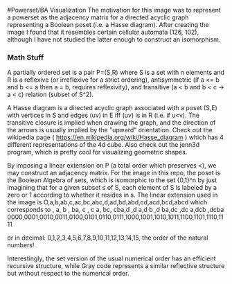 #Powerset/BA Visualization
The motivation for this image was to represent a powerset as the adjacency matrix for a 
directed acyclic graph representing a Boolean poset (i.e. a Hasse diagram). After creating the image 
I found that it resembles certain cellular automata (126, 102), although I have not studied
the latter enough to construct an isomorphism.

### Math Stuff

A partially ordered set is a pair P=(S,R) where S is a set with n elements and R is a reflexive (or irreflexive for a strict ordering), antisymmetric (if a <= b and b <= a then a = b, requires reflexivity), and transitive (a < b and b < c -> a < c) relation (subset of S^2).

A Hasse diagram is a directed acyclic graph associated with a poset (S,E) with vertices in S and edges (uv) in E iff (uv) is in R (i.e. if u<v). The transitive closure is implied when drawing the graph, and the direction of the arrows is usually implied by the "upward" orientation. Check out the wikipedia page ( https://en.wikipedia.org/wiki/Hasse_diagram ) which has 4 different representations of the 4d cube. Also check out the jenn3d program, which is pretty cool for visualizing geometric shapes.

By imposing a linear extension on P (a total order which preserves <), we may construct an adjacency matrix. For the image in this repo, the poset is the Boolean Algebra of sets, which is isomorphic to the set {0,1}^n by just imagining that for a given subset s of S, each element of S is labeled by a zero or 1 according to whether it resides in s. The linear extension used in the image is 
O,a,b,ab,c,ac,bc,abc,d,ad,bd,abd,cd,acd,bcd,abcd
which corresponds to
    ,   a,  b ,  ba, c  , c a,  bc, cba,d   ,d  a,d b ,d ba,dc  ,dc a,dcb ,dcba
0000,0001,0010,0011,0100,0101,0110,0111,1000,1001,1010,1011,1100,1101,1110,1111

or in decimal: 0,1,2,3,4,5,6,7,8,9,10,11,12,13,14,15, the order of the natural numbers!

Interestingly, the set version of the usual numerical order has an efficient recursive structure, while Gray code represents a similar reflective structure but without respect to the numerical order.
